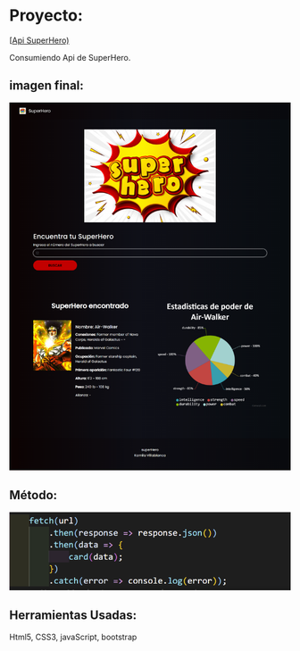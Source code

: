 # Proyecto:
[[Api SuperHero)](https://kamivillabla.github.io/apiSuperHero/)

Consumiendo Api de SuperHero. 


## imagen final: 
<img src="assets/img/superHero.png" alt="">


## Método:
<img src="assets/img/metod.png">



## Herramientas Usadas:
<p>Html5, CSS3, javaScript, bootstrap</p>
